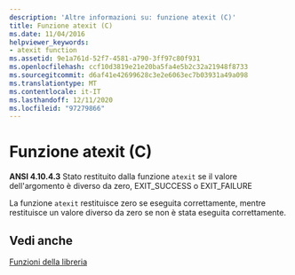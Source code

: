 ```yaml
---
description: 'Altre informazioni su: funzione atexit (C)'
title: Funzione atexit (C)
ms.date: 11/04/2016
helpviewer_keywords:
- atexit function
ms.assetid: 9e1a761d-52f7-4581-a790-3ff97c80f931
ms.openlocfilehash: ccf10d3819e21e20ba5fa4e5b2c32a21948f8733
ms.sourcegitcommit: d6af41e42699628c3e2e6063ec7b03931a49a098
ms.translationtype: MT
ms.contentlocale: it-IT
ms.lasthandoff: 12/11/2020
ms.locfileid: "97279866"
---
```

# <a name="atexit-function-c"></a>Funzione atexit (C)

**ANSI 4.10.4.3** Stato restituito dalla funzione `atexit` se il valore dell'argomento è diverso da zero, EXIT_SUCCESS o EXIT_FAILURE

La funzione `atexit` restituisce zero se eseguita correttamente, mentre restituisce un valore diverso da zero se non è stata eseguita correttamente.

## <a name="see-also"></a>Vedi anche

[Funzioni della libreria](../c-language/library-functions.md)
